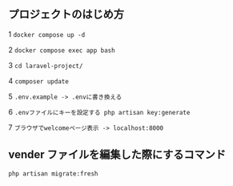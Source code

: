 ## プロジェクトのはじめ方

1 `docker compose up -d`

2 `docker compose exec app bash`

3 `cd laravel-project/`

4 `composer update`

5 `.env.example -> .envに書き換える`

6 `.envファイルにキーを設定する php artisan key:generate`

7 `ブラウザでwelcomeページ表示 -> localhost:8000`


## vender ファイルを編集した際にするコマンド

`php artisan migrate:fresh`

